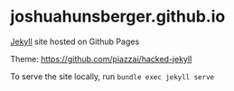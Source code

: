 # joshuahunsberger.github.io

[Jekyll](https://jekyllrb.com/) site hosted on Github Pages

Theme: https://github.com/piazzai/hacked-jekyll

To serve the site locally, run `bundle exec jekyll serve`
